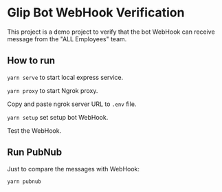 # Glip Bot WebHook Verification

This project is a demo project to verify that the bot WebHook can receive message from the "ALL Employees" team.


## How to run


`yarn serve` to start local express service.


`yarn proxy` to start Ngrok proxy.


Copy and paste ngrok server URL to `.env` file.


`yarn setup` set setup bot WebHook.

Test the WebHook.


## Run PubNub

Just to compare the messages with WebHook:

```
yarn pubnub
```
